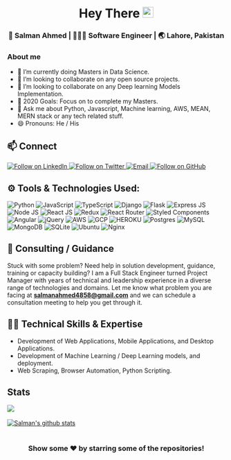 <div align="center">
  <h1> Hey There <img src="https://media.giphy.com/media/hvRJCLFzcasrR4ia7z/giphy.gif" width="25px"></h1>
</div>

<div align="center">
<h3> 
  👨 Salman Ahmed | 👨🏻‍💻 Software Engineer | 🌏 Lahore, Pakistan 
</h3> 
  
</div>

### About me

- 🌱 I’m currently doing Masters in Data Science.
- 👯 I’m looking to collaborate on any open source projects.
- 🤔 I’m looking to collaborate on any Deep learning Models Implementation.
- 🥅 2020 Goals: Focus on to complete my Masters.
- 💬 Ask me about Python, Javascript, Machine learning, AWS, MEAN, MERN stack  or any tech related stuff.
- 😄 Pronouns: He / His
<!-- - <a href="https://github.com/dev-salmanahmed"><img alt="views" title="Github views" src="https://komarev.com/ghpvc/?username=dev-salmanahmed&style=flat-square" width="100"/></a>
 -->

<h2 align="left">📫 Connect</h2>
<a href="https://www.linkedin.com/in/salman-ahmed-8abb0472/">
  <img title="Follow on LinkedIn" src="https://img.shields.io/badge/LinkedIn-0077B5?style=for-the-badge&logo=linkedin&logoColor=white"/>
</a>

<a href="https://twitter.com/salmanA2A">
  <img title="Follow on Twitter" src="https://img.shields.io/badge/Twitter-1DA1F2?style=for-the-badge&logo=twitter&logoColor=white"/>
</a>

<a href="mailto:salmanahmed4858@gmail.com">
  <img title="Email" src="https://img.shields.io/badge/Gmail-D14836?style=for-the-badge&logo=gmail&logoColor=white"/>
</a>

  <a href="https://github.com/dev-salmanahmed">
  <img title="Follow on GitHub" src="https://img.shields.io/badge/GitHub-100000?style=for-the-badge&logo=github&logoColor=white"/>
</a>

<h2 align="left">⚙️ Tools & Technologies Used: </h2>

<div align="left">
  
<img alt="Python" src="https://img.shields.io/badge/python%20-%2314354C.svg?&style=for-the-badge&logo=python&logoColor=white"/>
<img alt="JavaScript" src="https://img.shields.io/badge/JavaScript-F7DF1E?style=for-the-badge&logo=javascript&logoColor=black"/>
<img alt="TypeScript" src="https://img.shields.io/badge/typescript%20-%23007ACC.svg?&style=for-the-badge&logo=typescript&logoColor=white"/>

<img alt="Django" src="https://img.shields.io/badge/Django-092E20?style=for-the-badge&logo=django&logoColor=white"/>
<img alt="Flask" src="https://img.shields.io/badge/Flask-000000?style=for-the-badge&logo=flask&logoColor=white"/>
<img alt="Express JS" src="https://img.shields.io/badge/Express.js-404D59?style=for-the-badge"/>
<img alt="Node JS" src="https://img.shields.io/badge/Node.js-43853D?style=for-the-badge&logo=node.js&logoColor=white"/>

<img alt="React JS" src="https://img.shields.io/badge/React-20232A?style=for-the-badge&logo=react&logoColor=61DAFB"/>
<img alt="Redux" src="https://img.shields.io/badge/Redux-593D88?style=for-the-badge&logo=redux&logoColor=white"/>
  
<img alt="React Router" src="https://img.shields.io/badge/React_Router-CA4245?style=for-the-badge&logo=react-router&logoColor=white"/>
<img alt="Styled Components" src="https://img.shields.io/badge/styled--components-DB7093?style=for-the-badge&logo=styled-components&logoColor=white"/>
  
<img alt="Angular" src="https://img.shields.io/badge/angular%20-%23DD0031.svg?&style=for-the-badge&logo=angular&logoColor=white"/>
<img alt="jQuery" src="https://img.shields.io/badge/jquery%20-%230769AD.svg?&style=for-the-badge&logo=jquery&logoColor=white"/>

  
<img alt="AWS" src="https://img.shields.io/badge/AWS%20-%23FF9900.svg?&style=for-the-badge&logo=amazon-aws&logoColor=white" />
<img alt="GCP" src="https://img.shields.io/badge/Google_Cloud-4285F4?style=for-the-badge&logo=google-cloud&logoColor=white" />
<img alt="HEROKU" src="https://img.shields.io/badge/Heroku-430098?style=for-the-badge&logo=heroku&logoColor=white" />
  
<!-- <img alt="Python" width="36px" src="https://raw.githubusercontent.com/github/explore/80688e429a7d4ef2fca1e82350fe8e3517d3494d/topics/python/python.png">
<img alt="Django" width="36px" src="https://raw.githubusercontent.com/github/explore/80688e429a7d4ef2fca1e82350fe8e3517d3494d/topics/django/django.png">
<img alt="Flask" width="36px" src="https://raw.githubusercontent.com/github/explore/80688e429a7d4ef2fca1e82350fe8e3517d3494d/topics/flask/flask.png" alt="flask"> -->
<!-- <img alt="javascript" width="36px" src="https://raw.githubusercontent.com/github/explore/80688e429a7d4ef2fca1e82350fe8e3517d3494d/topics/javascript/javascript.png"> -->
<!-- <img width="36px" alt="REACTJS" src="https://raw.githubusercontent.com/github/explore/80688e429a7d4ef2fca1e82350fe8e3517d3494d/topics/react/react.png">
<img width="36px" alt="Express JS" src="https://raw.githubusercontent.com/github/explore/80688e429a7d4ef2fca1e82350fe8e3517d3494d/topics/express/express.png">
<img width="36px" alt="Node JS" src="https://raw.githubusercontent.com/github/explore/80688e429a7d4ef2fca1e82350fe8e3517d3494d/topics/nodejs/nodejs.png">  -->
<!-- <img src="https://raw.githubusercontent.com/github/explore/80688e429a7d4ef2fca1e82350fe8e3517d3494d/topics/postgresql/postgresql.png" width="36" height="36" alt="postgresql logo"> -->
  
<!-- <img width="36px" src="https://raw.githubusercontent.com/github/explore/80688e429a7d4ef2fca1e82350fe8e3517d3494d/topics/sql/sql.png">
<img width="36px" src="https://raw.githubusercontent.com/github/explore/80688e429a7d4ef2fca1e82350fe8e3517d3494d/topics/mysql/mysql.png">
<img width="36px" src="https://raw.githubusercontent.com/github/explore/80688e429a7d4ef2fca1e82350fe8e3517d3494d/topics/mongodb/mongodb.png">
<img src="https://raw.githubusercontent.com/github/explore/fbceb94436312b6dacde68d122a5b9c7d11f9524/topics/aws/aws.png" width="36" height="36" alt="aws"> -->
  
<img alt="Postgres" src ="https://img.shields.io/badge/postgres-%23316192.svg?&style=for-the-badge&logo=postgresql&logoColor=white"/>
<img alt="MySQL" src="https://img.shields.io/badge/mysql-%2300f.svg?&style=for-the-badge&logo=mysql&logoColor=white"/>
<img alt="MongoDB" src ="https://img.shields.io/badge/MongoDB-%234ea94b.svg?&style=for-the-badge&logo=mongodb&logoColor=white"/>
<img alt="SQLite" src ="https://img.shields.io/badge/sqlite-%2307405e.svg?&style=for-the-badge&logo=sqlite&logoColor=white"/>
<img alt="Ubuntu" src="https://img.shields.io/badge/Ubuntu-E95420?style=for-the-badge&logo=ubuntu&logoColor=white" />
  
<img alt="Nginx" src="https://img.shields.io/badge/nginx%20-%23009639.svg?&style=for-the-badge&logo=nginx&logoColor=white"/>

</div>

## 🤝 Consulting / Guidance
Stuck with some problem? Need help in solution development, guidance, training or capacity building? I am a Full Stack Engineer turned Project Manager with years of technical and leadership experience in a diverse range of technologies and domains. Let me know what problem you are facing at <b>salmanahmed4858@gmail.com</b> and we can schedule a consultation meeting to help you get through it.

## 👨‍💻 Technical Skills & Expertise
- Development of Web Applications, Mobile Applications, and Desktop Applications.
- Development of Machine Learning / Deep Learning models, and deployment.
- Web Scraping, Browser Automation, Python Scripting.

## Stats
<div align="left">
  <div>
<a href="https://github.com/dev-salmanahmed">
  <img align="center" src="https://github-readme-stats.vercel.app/api/top-langs/?username=dev-salmanahmed&layout=compact&hide_langs_below=1" />
</a>
  </div>
  <br>
  <div>
  <a href="https://github.com/dev-salmanahmed">
   <img align="center" src="https://github-readme-stats.vercel.app/api?username=dev-salmanahmed&show_icons=true&title_color=1F75C8&icon_color=2AA410&text_color=043667&bg_color=ffffff&line_height=30" alt="Salman's github   stats"/>
  </a>
</div>
</div>

<br>

<div align="center">
  
### Show some ❤️ by starring some of the repositories!

</div>


